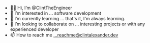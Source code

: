 - 👋🏿 Hi, I’m @ClintTheEngineer
- 👀 I’m interested in ... software development
- 🌱 I’m currently learning ... that's it, I'm always learning.
- 💞️ I’m looking to collaborate on ... interesting projects or with any experienced developer
- 📫 How to reach me ...reachme@clintalexander.dev

<!---
ClintTheEngineer/ClintTheEngineer is a ✨ special ✨ repository because its `README.md` (this file) appears on your GitHub profile.
You can click the Preview link to take a look at your changes.
--->
